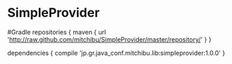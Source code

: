 # SimpleProvider

#Gradle
repositories {
    maven { url 'http://raw.github.com/mitchibu/SimpleProvider/master/repository/' }
}

dependencies {
    compile 'jp.gr.java_conf.mitchibu.lib:simpleprovider:1.0.0'
}
